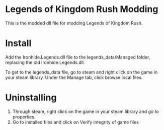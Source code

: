 # Legends of Kingdom Rush Modding

This is the modded dll file for modding Legends of Kingdom Rush.

# Install

Add the Ironhide.Legends.dll file to the legends_data/Managed folder, replacing the old Ironhide.Legends.dll.

To get to the legends_data file, go to steam and right click on the game in your steam library. Under the Manage tab, click browse local files.

# Uninstalling

1. Through steam, right click on the game in your steam library and go to properties.
2. Go to installed files and click on Verify integrity of game files
